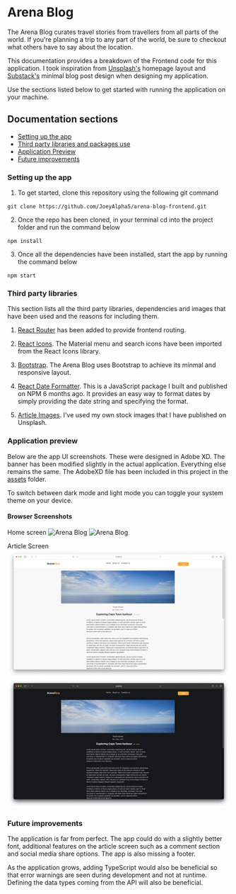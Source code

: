 # Arena Blog

The Arena Blog curates travel stories from travellers from all parts of the world. If you're planning a trip to any part of the world, be sure to checkout what others have to say about the location.

This documentation provides a breakdown of the Frontend code for this application. I took inspiration from [Unsplash's](https://unsplash.com/) homepage layout and [Substack's](https://snyder.substack.com/p/what-questions-should-i-answer-about/comments?s=r) minimal blog post design when designing my application.

Use the sections listed below to get started with running the application on your machine. 

## Documentation sections
- [Setting up the app](#setting-up-the-app)
- [Third party libraries and packages use](#third-party-libraries)
- [Application Preview](#application-preview)
- [Future improvements](#future-improvement)


### Setting up the app

1. To get started, clone this repository using the following git command
```
git clone https://github.com/JoeyAlpha5/arena-blog-frontend.git
```

2. Once the repo has been cloned, in your terminal cd into the project folder and run the command below

```
npm install
```

3. Once all the dependencies have been installed, start the app by running the command below

```
npm start
```


### Third party libraries

This section lists all the third party libraries, dependencies and images that have been used and the reasons for including them.

1. [React Router](https://reactrouter.com/) has been added to provide frontend routing.

2. [React Icons](https://react-icons.github.io/react-icons/). The Material menu and search icons have been imported from the React Icons library.

3. [Bootstrap](https://getbootstrap.com/). The Arena Blog uses Bootstrap to achieve its minmal and responsive layout.

4. [React Date Formatter](https://www.npmjs.com/package/react-date-formatter). This is a JavaScript package I built and published on NPM 6 months ago. It provides an easy way to format dates by simply providing the date string and specifying the format.

5. [Article Images](https://unsplash.com/@jalome). I've used my own stock images that I have published on Unsplash.


### Application preview

Below are the app UI screenshots. These were designed in Adobe XD. The banner has been modified slightly in the actual application. Everything else remains the same. The AdobeXD file has been included in this project in the [assets](https://github.com/JoeyAlpha5/arena-blog-frontend/tree/development/src/assets) folder.

To switch between dark mode and light mode you can toggle your system theme on your device.


#### Browser Screenshots
Home screen
![Arena Blog](src/assets/screenshots/Home-light-mode.png?raw=true "Arena Blog - Home screen")
![Arena Blog](src/assets/screenshots/Home-dark-mode.png?raw=true "Arena Blog - Home screen")

Article Screen
![Arena Blog](src/assets/screenshots/Article-light-mode.png?raw=true "Arena Blog - Article screen")
![Arena Blog](src/assets/screenshots/Article-dark-mode.png?raw=true "Arena Blog - Article screen")


### Future improvements

The application is far from perfect. The app could do with a slightly better font, additional features on the article screen such as a comment section and social media share options. The app is also missing a footer.

As the application grows, adding TypeScript would also be beneficial so that error warnings are seen during development and not at runtime. Defining the data types coming from the API will also be beneficial.